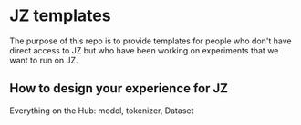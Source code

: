 # JZ templates

The purpose of this repo is to provide templates for people who don't have direct access to JZ but who have been working on experiments that we want to run on JZ.

## How to design your experience for JZ

Everything on the Hub: model, tokenizer, Dataset